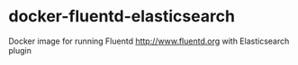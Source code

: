 # docker-fluentd-elasticsearch
Docker image for running Fluentd http://www.fluentd.org with Elasticsearch plugin
